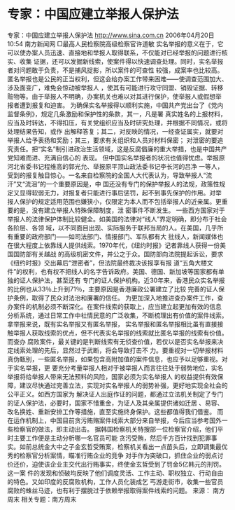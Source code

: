 # 专家：中国应建立举报人保护法

专家：中国应建立举报人保护法
http://www.sina.com.cn 2006年04月20日10:54 南方新闻网
□最高人民检察院高级检察官许道敏
实名举报的意义在于，它可以使办案人员迅速、直接地和举报人取得联系，不仅能对已经举报的问题进行核实、收集 证据，还可以发掘新线索，使案件得以快速调查处理。同时，实名举报者对问题敢于负责，不是捕风捉影，所以案件的可查性 较强，成案率也比较高。
匿名举报也是公民的正当权利，但这会给办案工作带来困难——使调查范围加大、涉及面变广，难免会惊动被举报人 ，使其有可能进行攻守同盟、销毁证据、转移赃物等。由于举报人不明确，办案机关也难以对其进行保护，使举报人或假想举 报者遭到报复和迫害。
为确保实名举报得以顺利实施，中国共产党出台了《党内监督条例》，规定几条激励和保护性的条款，其一，凡是署 真实姓名的上报材料，应当及时转达，不得扣压，有关党组织应当及时研究处理，并根据不同情况，或将处理结果告知，或作 出解释答复；其二，对反映的情况，一经查证属实，就要对举报人给予表扬和奖励；其三，要求有关组织和人员对材料保密； 对泄密的要追究责任。把“实名”制引进政治生活领域，这是反腐倡廉的重大举措，也是中国共产党知难而进、充满自信心的 表现。
但中国实名举报者的状况也值得忧虑。举报原河北省委书记程维高的郭光允、举报原平顶山政法委书记李长河的吕净 一等人，受到的报复触目惊心。一名来自检察院的全国人大代表认为，导致举报人“流汗”又“流泪”的一个重要原因是，中 国还没有专门的保护举报人的法规，政策性规定又显得软弱无力，对报复者只能进行事后惩罚，起不到事先保护的作用。对举 报人保护的规定适用范围也嫌狭小，仅限定为本人而不包括举报人的近亲属。更重要的是，没有建立举报人特殊保障制度，泄 密事件不断发生。
一些西方国家对于举报人的法律保护体制比较健全。如美国的法律对“线人”界定明确，即分布于社会各阶层、各领 域，以不同面目出现、实际服务于联邦当局的人。在美国，几乎所有重要的政府部门——如司法部门、情报部门、军队都有大 批线人，新闻媒体也在很大程度上依靠线人提供线索。1970年代，《纽约时报》记者靠线人获得一份美国国防部有关越战 的高级机密文件，并公之于众。国防部向法院提起诉讼，要求《纽约时报》交出幕后“泄密者”，但法院最终裁决该报享有报 道“五角大楼文件”的权利，也有权不把线人的名字告诉政府。美国、德国、新加坡等国家都有单独的证人保护法，甚至还有 专门的证人保护机构。近30年来，香港民众实名举报的比例也从33％上升到71％，主要原因是香港廉政公署建立了比较 完善的证人保护条例，取得了民众对法治和廉署的信任。
为更加深入地推进查办案件工作，查办案件的机制必须不断深化。在案件线索的获取上，应当建立起更加有效的信息 分析系统，通过日常工作中社情民意的广泛收集，不断梳理出有价值的案件线索。拿举报来说，既有实名举报又有匿名举报， 实名举报和匿名举报相比虽有直接接触举报人获取线索的优点，但不代表实名举报的线索就比匿名举报的线索有价值。而查办 腐败案件，最关键的是判断线索有无侦查价值，若仅以是否实名举报来决定线索处理的先后，显然过于武断，将会导致打击不 力。要重视对一切举报材料真伪甄别，一些匿名举报，如果包含高附加值的案件信息，也应予以足够重视。对于实名举报，更 要充分考量举报人相对于被举报人而言往往处于弱势地位，实名举报将给举报人带来无法预料的风险，国家必须为实名举报人 的权益提供有效保障，建议尽快通过完善立法，实现对实名举报人的弱势补强，更好地实现全社会的公平正义。如西方国家为 解决证人出庭作证的问题，都通过立法机关制定了专门的证人保护法，必要时，国家不惜重金，为证人及其亲属提供诸如迁居 、易容、改名换姓、重新安排工作等措施，直至实施终身保护。这些都值得我们借鉴。
而在运作机制上，中国目前贪污贿赂案件线索大部分来自举报，今后应当参考国外一些检察官的做法，即主动出击。 据韩国检察机关特搜部一位检察官介绍，他们平时主要工作便是主动分析哪一名官员可能
贪污受贿，然后千方百计找到犯罪事 实。如前总统金大中之子金玄哲受贿案，检察机关看出一点苗头后，立即调集最优秀的检察官分析案情，瞄准行贿企业的竞争 对手作为突破口，抓住企业的弱点讨价还价，迫使该企业主交代出行贿事实，终使金玄哲受到了罚金5亿韩元的刑罚。这一案 件的发现和侦破均反映了他们调度灵活、工作主动、职权独立、行动自由的特色。又如印度的反腐败机构，工作人员化装成乞 丐游走街市，收集一些官员腐败的蛛丝马迹，也有利于摆脱过于依赖举报取得案件线索的问题。 来源：
南方周末
相关专题：南方周末 

